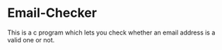 # Email-Checker
This is a c program which lets you check whether an email address is a valid one or not. 
